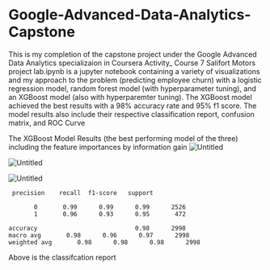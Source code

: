 # Google-Advanced-Data-Analytics-Capstone
This is my completion of the capstone project under the Google Advanced Data Analytics specializaion in Coursera
Activity_ Course 7 Salifort Motors project lab.ipynb is a jupyter notebook containing a variety of visualizations and my approach to the problem (predicting employee churn) with a logistic regression model, random forest model (with hyperparameter tuning), and an XGBoost model (also with hyperparemter tuning). The XGBoost model achieved the best results with a 98% accuracy rate and 95% f1 score. The model results also include their respective classification report, confusion matrix, and ROC Curve

The XGBoost Model Results (the best performing model of the three) including the feature importances by information gain
![Untitled](https://github.com/L29n/Google-Advanced-Data-Analytics-Capstone/assets/114021216/267f379c-3458-41fe-8895-d8d229ee4f5e)

![Untitled](https://github.com/L29n/Google-Advanced-Data-Analytics-Capstone/assets/114021216/256b5b6e-ba1e-49ea-896b-c324911add63)

![Untitled](https://github.com/L29n/Google-Advanced-Data-Analytics-Capstone/assets/114021216/8cab2e1b-dbd8-4f9b-89a8-e707112b42db)

     precision    recall  f1-score   support

           0       0.99      0.99      0.99      2526
           1       0.96      0.93      0.95       472

    accuracy                           0.98      2998
    macro avg       0.98      0.96      0.97      2998
    weighted avg       0.98      0.98      0.98      2998

Above is the classifcation report


